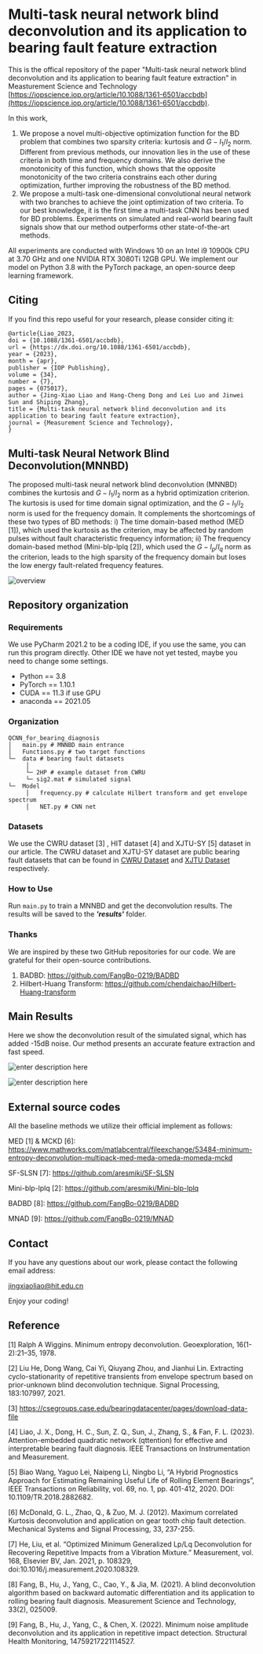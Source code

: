 # Multi-task neural network blind deconvolution and its application to bearing fault feature extraction
This is the offical repository of the paper "Multi-task neural network blind deconvolution and its application to bearing fault feature extraction" in Measturement Science and Technology [https://iopscience.iop.org/article/10.1088/1361-6501/accbdb](https://iopscience.iop.org/article/10.1088/1361-6501/accbdb).

In this work,

1. We propose a novel multi-objective optimization function for the BD problem that combines two sparsity criteria: kurtosis and $G-l_1/l_2$ norm. Different from previous methods, our innovation lies in the use of these criteria in both time and frequency domains. We also derive the monotonicity of this function, which shows that the opposite monotonicity of the two criteria constrains each other during optimization, further improving the robustness of the BD method.
2. We propose a multi-task one-dimensional convolutional neural network with two branches to achieve the joint optimization of two criteria. To our best knowledge, it is the first time a multi-task CNN has been used for BD problems. Experiments on simulated and real-world bearing fault signals show that our method outperforms other state-of-the-art methods.



All experiments are conducted with Windows 10 on an Intel i9 10900k CPU at 3.70 GHz and one NVIDIA RTX 3080Ti 12GB GPU. We implement our model on Python 3.8 with the PyTorch package, an open-source deep learning framework.  

## Citing
If you find this repo useful for your research, please consider citing it:
```
@article{Liao_2023,
doi = {10.1088/1361-6501/accbdb},
url = {https://dx.doi.org/10.1088/1361-6501/accbdb},
year = {2023},
month = {apr},
publisher = {IOP Publishing},
volume = {34},
number = {7},
pages = {075017},
author = {Jing-Xiao Liao and Hang-Cheng Dong and Lei Luo and Jinwei Sun and Shiping Zhang},
title = {Multi-task neural network blind deconvolution and its application to bearing fault feature extraction},
journal = {Measurement Science and Technology},
}

```



## Multi-task Neural Network Blind Deconvolution(MNNBD)

The proposed multi-task neural network blind deconvolution (MNNBD) combines the kurtosis and $G-l_1/l_2$ norm as a hybrid optimization criterion. The kurtosis is used for time domain signal optimization, and the $G-l_1/l_2$ norm is used for the frequency domain. It complements the shortcomings of these two types of BD methods: i) The time domain-based method (MED [1]), which used the kurtosis as the criterion, may be affected by random pulses without fault characteristic frequency information; ii) The frequency domain-based method (Mini-blp-lplq [2]), which used the $G-l_p/l_q$ norm as the criterion, leads to the high sparsity of the frequency domain but loses the low energy fault-related frequency features. 

![overview](https://raw.githubusercontent.com/asdvfghg/image/master/QCNN/overview.png)




## Repository organization

### Requirements
We use PyCharm 2021.2 to be a coding IDE, if you use the same, you can run this program directly. Other IDE we have not yet tested, maybe you need to change some settings.
* Python == 3.8
* PyTorch == 1.10.1
* CUDA == 11.3 if use GPU
* anaconda == 2021.05
 
### Organization
```
QCNN_for_bearing_diagnosis
│   main.py # MNNBD main entrance
│   Functions.py # two target functions
└─  data # bearing fault datasets 
     │   
     └─ 2HP # example dataset from CWRU
     └─ sig2.mat # simulated signal
└─  Model
     │   frequency.py # calculate Hilbert transform and get envelope spectrum
     │   NET.py # CNN net
```

### Datasets
We use the CWRU dataset [3] , HIT dataset [4] and XJTU-SY [5] dataset in our article. The CWRU dataset and XJTU-SY dataset are public bearing fault datasets that can be found in [CWRU Dataset](https://github.com/s-whynot/CWRU-dataset) and [XJTU Dataset](https://github.com/WangBiaoXJTU/xjtu-sy-bearing-datasets) respectively.

### How to Use
 
Run ```main.py``` to train a MNNBD and get the deconvolution results. The results will be saved to the ***'results'*** folder.
 
### Thanks
We are inspired by these two GitHub repositories for our code. We are  grateful for their open-source contributions.
1. BADBD: https://github.com/FangBo-0219/BADBD
2. Hilbert-Huang Transform: https://github.com/chendaichao/Hilbert-Huang-transform

## Main Results
Here we show the deconvolution result of the simulated signal, which has added -15dB noise. Our method presents an accurate feature extraction and fast speed.

![enter description here](https://raw.githubusercontent.com/asdvfghg/image/master/QCNN/case1.png)

![enter description here](https://raw.githubusercontent.com/asdvfghg/image/master/QCNN/resultstable.png)


## External source codes
All the baseline methods we utilize their official implement as follows:

 MED [1] \& MCKD [6]: https://www.mathworks.com/matlabcentral/fileexchange/53484-minimum-entropy-deconvolution-multipack-med-meda-omeda-momeda-mckd

SF-SLSN [7]: https://github.com/aresmiki/SF-SLSN

Mini-blp-lplq [2]: https://github.com/aresmiki/Mini-blp-lplq

BADBD [8]: https://github.com/FangBo-0219/BADBD

MNAD [9]: https://github.com/FangBo-0219/MNAD


## Contact
If you have any questions about our work, please contact the following email address:

jingxiaoliao@hit.edu.cn

Enjoy your coding!
## Reference
[1] Ralph A Wiggins. Minimum entropy deconvolution. Geoexploration, 16(1-2):21–35, 1978.

[2] Liu He, Dong Wang, Cai Yi, Qiuyang Zhou, and Jianhui Lin. Extracting cyclo-stationarity of repetitive transients from envelope spectrum based on prior-unknown blind deconvolution technique. Signal Processing, 183:107997, 2021.

[3] https://csegroups.case.edu/bearingdatacenter/pages/download-data-file

[4] Liao, J. X., Dong, H. C., Sun, Z. Q., Sun, J., Zhang, S., & Fan, F. L. (2023). Attention-embedded quadratic network (qttention) for effective and interpretable bearing fault diagnosis. IEEE Transactions on Instrumentation and Measurement.

[5] Biao Wang, Yaguo Lei, Naipeng Li, Ningbo Li, “A Hybrid Prognostics Approach for Estimating Remaining Useful Life of Rolling Element Bearings”, IEEE Transactions on Reliability, vol. 69, no. 1, pp. 401-412, 2020. DOI: 10.1109/TR.2018.2882682.

[6] McDonald, G. L., Zhao, Q., & Zuo, M. J. (2012). Maximum correlated Kurtosis deconvolution and application on gear tooth chip fault detection. Mechanical Systems and Signal Processing, 33, 237-255.

[7] He, Liu, et al. “Optimized Minimum Generalized Lp/Lq Deconvolution for Recovering Repetitive Impacts from a Vibration Mixture.” Measurement, vol. 168, Elsevier BV, Jan. 2021, p. 108329, doi:10.1016/j.measurement.2020.108329.

[8] Fang, B., Hu, J., Yang, C., Cao, Y., & Jia, M. (2021). A blind deconvolution algorithm based on backward automatic differentiation and its application to rolling bearing fault diagnosis. Measurement Science and Technology, 33(2), 025009.

[9] Fang, B., Hu, J., Yang, C., & Chen, X. (2022). Minimum noise amplitude deconvolution and its application in repetitive impact detection. Structural Health Monitoring, 14759217221114527.

